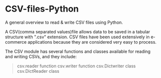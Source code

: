 # CSV-files-Python
A general overview to read & write CSV files using Python.

A CSV(comma separated values)file allows data to be saved in a tabular structure with ".csv" extension. CSV files have been used extensively in e-commerce applications because they are considered very easy to process.

The CSV module has several functions and classes available for reading and writing CSVs, and they include:
> csv.reader function
> csv.writer function
> csv.Dictwriter class
> csv.DictReader class
